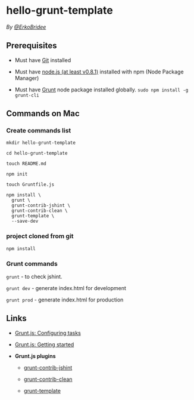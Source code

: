 # hello-grunt-template

*By [@ErkoBridee](https://twitter.com/erkobridee)*

## Prerequisites

* Must have [Git](http://git-scm.com/) installed

* Must have [node.js (at least v0.8.1)](http://nodejs.org/) installed with npm (Node Package Manager)

* Must have [Grunt](https://github.com/gruntjs/grunt) node package installed globally.  `sudo npm install -g grunt-cli`


## Commands on Mac

### Create commands list

```
mkdir hello-grunt-template

cd hello-grunt-template

touch README.md

npm init

touch Gruntfile.js

npm install \
  grunt \
  grunt-contrib-jshint \
  grunt-contrib-clean \
  grunt-template \
  --save-dev
```

### project cloned from git

```
npm install
```

### Grunt commands

`grunt` - to check jshint.

`grunt dev` - generate index.html for development

`grunt prod` - generate index.html for production


## Links

* [Grunt.js: Configuring tasks](http://gruntjs.com/configuring-tasks)

* [Grunt.js: Getting started](http://gruntjs.com/getting-started)

* **Grunt.js plugins**

  * [grunt-contrib-jshint](https://github.com/gruntjs/grunt-contrib-jshint)

  * [grunt-contrib-clean](https://github.com/gruntjs/grunt-contrib-clean)

  * [grunt-template](https://github.com/mathiasbynens/grunt-template)

